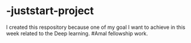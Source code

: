 # -juststart-project
I created this respository because one of my goal I want to achieve in this week related to the Deep learning.
#Amal fellowship work.

